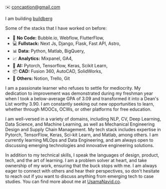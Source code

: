 ✉️ concaption@gmail.com

I am building [buildberg](https://buildberg.co/)

Some of the stacks that I have worked on before:
* 🙌 **No Code:** Bubble.io, Webflow, FlutterFlow,
* ‍💻 **Fullstack:** Next Js, Django, Flask, Fast API, Astro,
* 📊 **Data:** Python, Matlab, BigQuery,
* 📈 **Analytics:** Mixpanel, GA4,
* 🤖 **AI:** Pytorch, Tensorflow, Keras, Scikit Learn,
* 📦 **CAD:** Fusion 360, AutoCAD, SolidWorks,
* 🐛 **Others:** Notion, Trello, Git

I am a passionate learner who refuses to settle for mediocrity. My dedication to improvement was demonstrated during my freshman year when I took a below-average GPA of 3.09 and transformed it into a Dean's List worthy 3.90. I am constantly seeking out new opportunities to learn, whether through MOOCs, OCWs, or other platforms for free education.

I am well-versed in a variety of domains, including NLP, CV, Deep Learning, Data Science, and Machine Learning, as well as Mechanical Engineering Design and Supply Chain Management. My tech stack includes expertise in Pytorch, TensorFlow, Keras, Sci-kit Learn, and Matlab, among others. I am currently learning MLOps and Data Engineering, and am always open to discussing emerging technologies and innovative engineering solutions.

In addition to my technical skills, I speak the languages of design, product, tech, and the art of learning. I am a problem solver at heart, and take ownership of my work, ensuring that the buck stops with me. I am always eager to connect with others and hear their perspectives, so don't hesitate to reach out if you want to discuss anything from emerging tech to case studies. You can find more about me at [UsamaNavid.co](https://usamanavid.co/).
